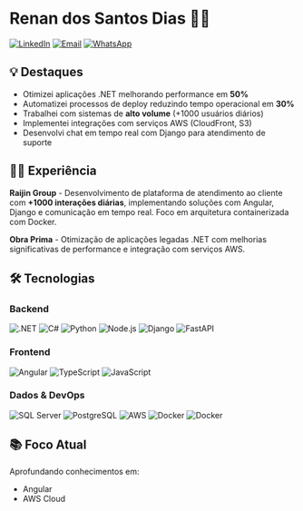 # Renan dos Santos Dias 👨‍💻

[![LinkedIn](https://img.shields.io/badge/LinkedIn-0077B5?style=for-the-badge&logo=linkedin&logoColor=white)](https://www.linkedin.com/in/renandias26/)
[![Email](https://img.shields.io/badge/Email-D14836?style=for-the-badge&logo=gmail&logoColor=white)](mailto:renanrsd26.rd@gmail.com)
[![WhatsApp](https://img.shields.io/badge/WhatsApp-25D366?style=for-the-badge&logo=whatsapp&logoColor=white)](https://wa.me/5544997732694)

## 💡 Destaques

- Otimizei aplicações .NET melhorando performance em **50%**
- Automatizei processos de deploy reduzindo tempo operacional em **30%**
- Trabalhei com sistemas de **alto volume** (+1000 usuários diários)
- Implementei integrações com serviços AWS (CloudFront, S3)
- Desenvolvi chat em tempo real com Django para atendimento de suporte

## 👨‍💻 Experiência

**Raijin Group** - Desenvolvimento de plataforma de atendimento ao cliente com **+1000 interações diárias**, implementando soluções com Angular, Django e comunicação em tempo real. Foco em arquitetura containerizada com Docker.

**Obra Prima** - Otimização de aplicações legadas .NET com melhorias significativas de performance e integração com serviços AWS.

## 🛠️ Tecnologias

### Backend
![.NET](https://img.shields.io/badge/.NET-512BD4?style=flat-square&logo=.net&logoColor=white)
![C#](https://img.shields.io/badge/C%23-239120?style=flat-square&logo=c-sharp&logoColor=white)
![Python](https://img.shields.io/badge/Python-3776AB?style=flat-square&logo=python&logoColor=white)
![Node.js](https://img.shields.io/badge/Node.js-339933?style=flat-square&logo=node.js&logoColor=white)
![Django](https://img.shields.io/badge/Django-092E20?style=flat-square&logo=django&logoColor=white)
![FastAPI](https://img.shields.io/badge/FastAPI-009688?style=flat-square&logo=fastapi&logoColor=white)

### Frontend
![Angular](https://img.shields.io/badge/Angular-DD0031?style=flat-square&logo=angular&logoColor=white)
![TypeScript](https://img.shields.io/badge/TypeScript-007ACC?style=flat-square&logo=typescript&logoColor=white)
![JavaScript](https://img.shields.io/badge/JavaScript-F7DF1E?style=flat-square&logo=javascript&logoColor=black)

### Dados & DevOps
![SQL Server](https://img.shields.io/badge/SQL_Server-CC2927?style=flat-square&logo=microsoft-sql-server&logoColor=white)
![PostgreSQL](https://img.shields.io/badge/PostgreSQL-316192?style=flat-square&logo=postgresql&logoColor=white)
![AWS](https://img.shields.io/badge/AWS-232F3E?style=flat-square&logo=amazon-aws&logoColor=white)
![Docker](https://img.shields.io/badge/Docker-2496ED?style=flat-square&logo=docker&logoColor=white)
![Docker](https://img.shields.io/badge/-MongoDB-13aa52?style=flat-square&logo=mongodb&logoColor=white)

## 📚 Foco Atual
Aprofundando conhecimentos em:
- Angular
- AWS Cloud
